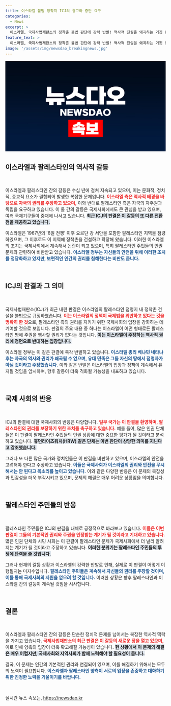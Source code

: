 ```yaml
---
title: 이스라엘 불법 정착지 ICJ의 경고와 중단 요구
categories:
  - News
excerpt: >
  이스라엘, 국제사법재판소의 정착촌 불법 판단에 강력 반발! 역사적 진실을 왜곡하는 거짓 판단이라 주장하는 네타냐후 총리의 발언이 논란을 일으킨다. 팔레스타인 지역의 미래는 어떻게 될까?
feature_text: >
  이스라엘, 국제사법재판소의 정착촌 불법 판단에 강력 반발! 역사적 진실을 왜곡하는 거짓 판단이라 주장하는 네타냐후 총리의 발언이 논란을 일으킨다. 팔레스타인 지역의 미래는 어떻게 될까?
image: '/assets/img/newsdao_breakingnews.jpg'
---
```


<p><img src="/assets/img/newsdao_breakingnews.jpg" alt="pcversion 속보" /></p>

<h2 data-ke-size="size26">이스라엘과 팔레스타인의 역사적 갈등</h2>

<p data-ke-size="size16">&nbsp;</p>

<p>이스라엘과 팔레스타인 간의 갈등은 수십 년에 걸쳐 지속되고 있으며, 이는 문화적, 정치적, 종교적 요소가 결합되어 발생한 복잡한 문제입니다. <b><span style="color: #ee2323;">이스라엘 측은 역사적 배경을 바탕으로 자국의 권리를 주장하고 있으며,</span></b> 이와 반대로 팔레스타인 측은 자국의 자주권과 독립을 요구하고 있습니다. 이 둘 간의 갈등은 국제사회에서도 큰 관심을 받고 있으며, 여러 국제기구들이 중재에 나서고 있습니다. <b><span style="background-color: #21538527;">최근 ICJ의 판결은 이 갈등의 또 다른 전환점을 제공하고 있습니다.</span></b></p>

<p>이스라엘은 1967년의 '6일 전쟁' 이후 요르단 강 서안을 포함한 팔레스타인 지역을 점령하였으며, 그 이후로도 이 지역에 정착촌을 건설하고 확장해 왔습니다. 이러한 이스라엘의 조치는 국제사회에서 계속해서 논란이 되고 있으며, 특히 팔레스타인 주민들의 인권 문제와 관련하여 비판받고 있습니다. <b><span style="color: #1a5490;">이스라엘 정부는 자신들의 안전을 위해 이러한 조치를 정당화하고 있지만, 보편적인 인간의 권리를 침해한다는 비판도 큽니다.</span></b></p>

<p data-ke-size="size16">&nbsp;</p>

<h2 data-ke-size="size26">ICJ의 판결과 그 의미</h2>

<p data-ke-size="size16">&nbsp;</p>

<p>국제사법재판소(ICJ)가 최근 내린 판결은 이스라엘의 팔레스타인 점령지 내 정착촌 건설을 불법으로 규정하였습니다. <b><span style="color: #ee2323;">이는 이스라엘의 정책이 국제법을 위반하고 있다는 것을 명확히 한 것</span></b>으로, 팔레스타인 측의 권리를 지키기 위한 국제사회의 입장을 강화하는 데 기여할 것으로 보입니다. 판결의 주요 내용 중 하나는 이스라엘이 어떤 형태로든 팔레스타인 땅에 주권을 행사할 권리가 없다는 것입니다. <b><span style="background-color: #21538527;">이는 이스라엘이 주장하는 역사적 권리에 정면으로 반대하는 입장입니다.</span></b> </p>

<p>이스라엘 정부는 이 같은 판결에 즉각 반발하고 있습니다. <b><span style="color: #1a5490;">이스라엘 총리 베냐민 네타냐후는 자국의 역사와 권리가 왜곡될 수 없으며, 유대 민족은 그들 자신의 땅에서 점령자가 아닐 것이라고 주장했습니다.</span></b> 이와 같은 반발은 이스라엘의 입장과 정책이 계속해서 유지될 것임을 암시하며, 향후 갈등이 더욱 격화될 가능성을 내포하고 있습니다.</p>

<p data-ke-size="size16">&nbsp;</p>

<h2 data-ke-size="size26">국제 사회의 반응</h2>

<p data-ke-size="size16">&nbsp;</p>

<p>ICJ의 판결에 대한 국제사회의 반응은 다양합니다. <b><span style="color: #ee2323;">일부 국가는 이 판결을 환영하며, 팔레스타인의 권리를 보장하기 위한 조치를 촉구하고 있습니다.</span></b> 예를 들어, 많은 인권 단체들은 이 판결이 팔레스타인 주민들의 인권 상황에 대한 중요한 평가가 될 것이라고 분석하고 있습니다. <b><span style="background-color: #21538527;">휴먼라이츠워치(HRW) 같은 단체는 이번 판단이 상당한 의미를 지닌다고 강조했습니다.</span></b> </p>

<p>그러나 또 다른 많은 국가와 정치인들은 이 판결을 비판하고 있으며, 이스라엘의 안전을 고려해야 한다고 주장하고 있습니다. <b><span style="color: #1a5490;">이들은 국제사회가 이스라엘의 권리와 안전을 무시해서는 안 된다고 목소리를 높이고 있습니다.</span></b> 이와 같은 다양한 반응은 이 문제의 복잡성과 민감성을 더욱 부각시키고 있으며, 문제의 해결은 매우 어려운 상황임을 의미합니다.</p>

<p data-ke-size="size16">&nbsp;</p>

<h2 data-ke-size="size26">팔레스타인 주민들의 반응</h2>

<p data-ke-size="size16">&nbsp;</p>

<p>팔레스타인 주민들은 ICJ의 판결을 대체로 긍정적으로 바라보고 있습니다. <b><span style="color: #ee2323;">이들은 이번 판결이 그들의 기본적인 권리와 주권을 인정받는 계기가 될 것이라고 기대하고 있습니다.</span></b> 많은 인권 단체와 시민 사회는 이 판결이 팔레스타인 문제가 국제사회에서 더 널리 알려지는 계기가 될 것이라고 주장하고 있습니다. <b><span style="background-color: #21538527;">이러한 분위기는 팔레스타인 주민들의 투쟁에 탄력을 줄 것입니다.</span></b></p>

<p>그러나 현재의 갈등 상황과 이스라엘의 강력한 반발로 인해, 실제로 이 판결이 어떻게 이행될지는 미지수입니다. <b><span style="color: #1a5490;">팔레스타인 주민들은 계속해서 자신들의 권리를 주장할 것이며, 이를 통해 국제사회의 지원을 얻으려 할 것입니다.</span></b> 이러한 상황은 향후 팔레스타인과 이스라엘 간의 갈등이 계속될 것임을 시사합니다.</p>

<p data-ke-size="size16">&nbsp;</p>

<h2 data-ke-size="size26">결론</h2>

<p data-ke-size="size16">&nbsp;</p>

<p>이스라엘과 팔레스타인 간의 갈등은 단순한 정치적 문제를 넘어서는 복잡한 역사적 맥락을 가지고 있습니다. <b><span style="color: #ee2323;">국제사법재판소의 최근 판결은 이 갈등의 새로운 장을 열고 있으며,</span></b> 이로 인해 양측의 입장이 더욱 확고해질 가능성이 있습니다. <b><span style="background-color: #21538527;">현 상황에서 이 문제의 해결은 매우 어렵지만, 국제사회와 지역사회가 함께 노력해야 할 필요성이 큽니다.</span></b> </p>

<p>결국, 이 문제는 인간의 기본적인 권리와 연결되어 있으며, 이를 해결하기 위해서는 모두의 노력이 필요합니다. <b><span style="color: #1a5490;">이스라엘과 팔레스타인 양측이 서로의 입장을 존중하고 대화하기 위한 진정한 노력을 기울이기를 바랍니다.</span></b> </p>

<p data-ke-size="size16">&nbsp;</p>
실시간 뉴스 속보는, <a href="https://newsdao.kr" rel="dofollow">https://newsdao.kr</a>


